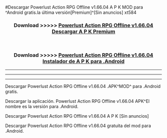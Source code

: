 #Descargar Powerlust Action RPG Offline v1.66.04 A P K MOD para ^Android gratis.la última versión[Premium]^[Sin anuncios] xt584



<div align="center">
<h3>Download >>>>> <a href="https://es-web.web.app/?es= ${title}">Powerlust Action RPG Offline v1.66.04 Descargar A P K Premium</a></h3><br>

<h3>Download >>>>> <a href="https://es-web.web.app/?es= ${title}">Powerlust Action RPG Offline v1.66.04 Instalador de A P K para .Android</a></h3>
</div>


----------------------------------------------------------

----------------------------------------------------------

----------------------------------------------------------

Descargar Powerlust Action RPG Offline v1.66.04 .APK^MOD^ para .Android gratis.

Descargar la aplicación. Powerlust Action RPG Offline v1.66.04 APK^El nombre es la versión para .Android.

Descargar Powerlust Action RPG Offline v1.66.04 A P K [Sin anuncios]

Descargar Powerlust Action RPG Offline v1.66.04 gratuita del mod para .Android.